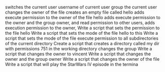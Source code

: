 switches the current user
username of current user
group the current user
changes the owner of the file
creates an empty file called hello
adds execute permission to the owner of the file hello
 adds execute permission to the owner and the group owner, and read permission to other users, 
adds execution permission to the owner, 
Write a script that sets the permission to the file hello
Write a script that sets the mode of the file hello to this
Write a script that sets the mode of the file
execute permission to all subdirectories of the current directory
Create a script that creates a directory called my dir with permissions 751 in the working directory
changes the group
Write a script that changes the owner to vincent
Write a script that changes the owner and the group owner
Write a script that changes the owner of the file
Write a script that will play the StarWars IV episode in the termina
